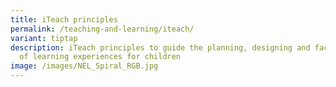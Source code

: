 ```yaml
---
title: iTeach principles
permalink: /teaching-and-learning/iteach/
variant: tiptap
description: iTeach principles to guide the planning, designing and facilitation
  of learning experiences for children
image: /images/NEL_Spiral_RGB.jpg
---
```


